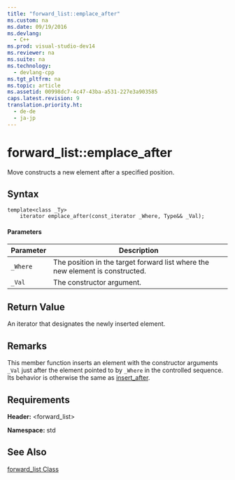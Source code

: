 ```yaml
---
title: "forward_list::emplace_after"
ms.custom: na
ms.date: 09/19/2016
ms.devlang: 
  - C++
ms.prod: visual-studio-dev14
ms.reviewer: na
ms.suite: na
ms.technology: 
  - devlang-cpp
ms.tgt_pltfrm: na
ms.topic: article
ms.assetid: 00998dc7-4c47-43ba-a531-227e3a903585
caps.latest.revision: 9
translation.priority.ht: 
  - de-de
  - ja-jp
---
```

# forward_list::emplace_after
Move constructs a new element after a specified position.  
  
## Syntax  
  
```  
template<class _Ty>  
    iterator emplace_after(const_iterator _Where, Type&& _Val);  
```  
  
#### Parameters  
  
|Parameter|Description|  
|---------------|-----------------|  
|`_Where`|The position in the target forward list where the new element is constructed.|  
|`_Val`|The constructor argument.|  
  
## Return Value  
 An iterator that designates the newly inserted element.  
  
## Remarks  
 This member function inserts an element with the constructor arguments `_Val` just after the element pointed to by `_Where` in the controlled sequence. Its behavior is otherwise the same as [insert_after](../vs140/forward_list--insert_after.md).  
  
## Requirements  
 **Header:** <forward_list>  
  
 **Namespace:** std  
  
## See Also  
 [forward_list Class](../vs140/forward_list-Class.md)